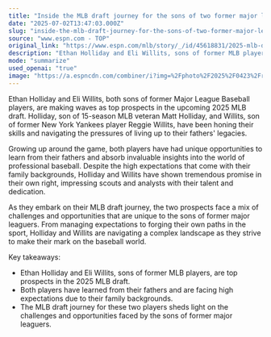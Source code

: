 ```yaml
---
title: "Inside the MLB draft journey for the sons of two former major leaguers"
date: "2025-07-02T13:47:03.000Z"
slug: "inside-the-mlb-draft-journey-for-the-sons-of-two-former-major-leaguers"
source: "www.espn.com - TOP"
original_link: "https://www.espn.com/mlb/story/_/id/45618831/2025-mlb-draft-ethan-holliday-eli-willits-top-prospects-sons-major-leaguers"
description: "Ethan Holliday and Eli Willits, sons of former MLB players, are highly touted prospects in the upcoming 2025 MLB draft, following in the footsteps of their fathers Matt Holliday and Reggie Willits. Despite the pressure of living up to their fathers' legacies, both players have shown immense promise and dedication to the game. As they navigate the complexities of being second-generation baseball players, Holliday and Willits are working towards making their own mark in the baseball world while managing the high expectations that come with their family backgrounds."
mode: "summarize"
used_openai: "true"
image: "https://a.espncdn.com/combiner/i?img=%2Fphoto%2F2025%2F0423%2Fr1482827_1296x729_16%2D9.jpg"
---
```


Ethan Holliday and Eli Willits, both sons of former Major League Baseball players, are making waves as top prospects in the upcoming 2025 MLB draft. Holliday, son of 15-season MLB veteran Matt Holliday, and Willits, son of former New York Yankees player Reggie Willits, have been honing their skills and navigating the pressures of living up to their fathers' legacies.

Growing up around the game, both players have had unique opportunities to learn from their fathers and absorb invaluable insights into the world of professional baseball. Despite the high expectations that come with their family backgrounds, Holliday and Willits have shown tremendous promise in their own right, impressing scouts and analysts with their talent and dedication.

As they embark on their MLB draft journey, the two prospects face a mix of challenges and opportunities that are unique to the sons of former major leaguers. From managing expectations to forging their own paths in the sport, Holliday and Willits are navigating a complex landscape as they strive to make their mark on the baseball world.

Key takeaways:
- Ethan Holliday and Eli Willits, sons of former MLB players, are top prospects in the 2025 MLB draft.
- Both players have learned from their fathers and are facing high expectations due to their family backgrounds.
- The MLB draft journey for these two players sheds light on the challenges and opportunities faced by the sons of former major leaguers.